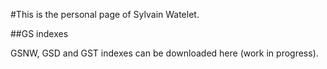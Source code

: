 #This is the personal page of Sylvain Watelet. 

##GS indexes

GSNW, GSD and GST indexes can be downloaded here (work in progress).
